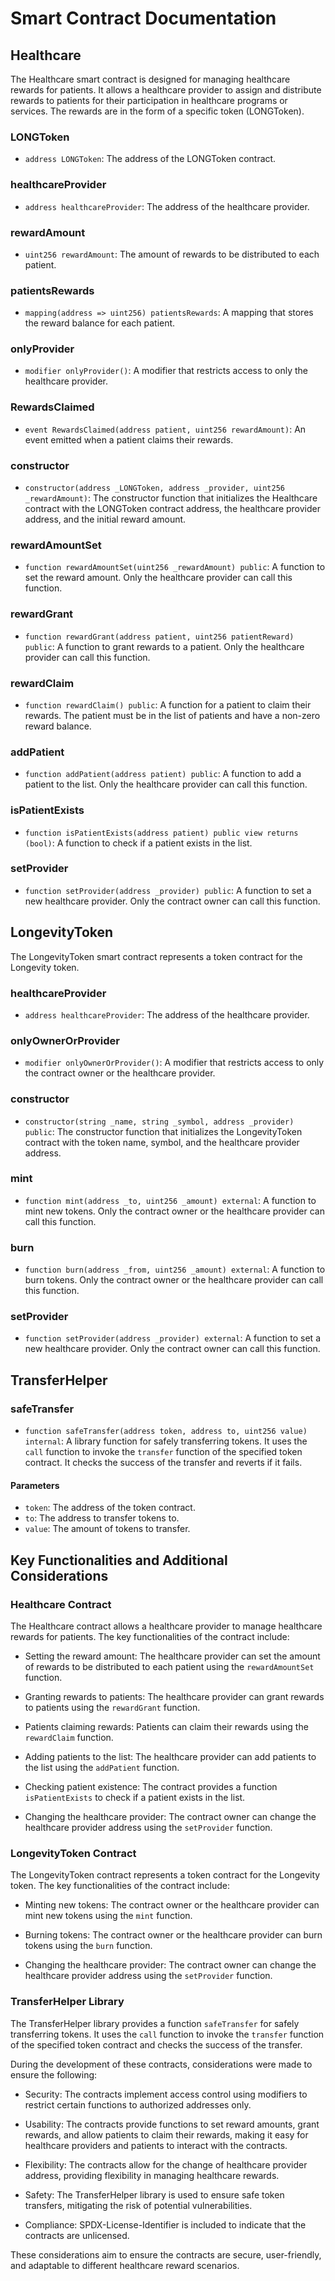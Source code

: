 # Smart Contract Documentation

## Healthcare

The Healthcare smart contract is designed for managing healthcare rewards for patients. It allows a healthcare provider to assign and distribute rewards to patients for their participation in healthcare programs or services. The rewards are in the form of a specific token (LONGToken).

### LONGToken

- `address LONGToken`: The address of the LONGToken contract.

### healthcareProvider

- `address healthcareProvider`: The address of the healthcare provider.

### rewardAmount

- `uint256 rewardAmount`: The amount of rewards to be distributed to each patient.

### patientsRewards

- `mapping(address => uint256) patientsRewards`: A mapping that stores the reward balance for each patient.

### onlyProvider

- `modifier onlyProvider()`: A modifier that restricts access to only the healthcare provider.

### RewardsClaimed

- `event RewardsClaimed(address patient, uint256 rewardAmount)`: An event emitted when a patient claims their rewards.

### constructor

- `constructor(address _LONGToken, address _provider, uint256 _rewardAmount)`: The constructor function that initializes the Healthcare contract with the LONGToken contract address, the healthcare provider address, and the initial reward amount.

### rewardAmountSet

- `function rewardAmountSet(uint256 _rewardAmount) public`: A function to set the reward amount. Only the healthcare provider can call this function.

### rewardGrant

- `function rewardGrant(address patient, uint256 patientReward) public`: A function to grant rewards to a patient. Only the healthcare provider can call this function.

### rewardClaim

- `function rewardClaim() public`: A function for a patient to claim their rewards. The patient must be in the list of patients and have a non-zero reward balance.

### addPatient

- `function addPatient(address patient) public`: A function to add a patient to the list. Only the healthcare provider can call this function.

### isPatientExists

- `function isPatientExists(address patient) public view returns (bool)`: A function to check if a patient exists in the list.

### setProvider

- `function setProvider(address _provider) public`: A function to set a new healthcare provider. Only the contract owner can call this function.

## LongevityToken

The LongevityToken smart contract represents a token contract for the Longevity token.

### healthcareProvider

- `address healthcareProvider`: The address of the healthcare provider.

### onlyOwnerOrProvider

- `modifier onlyOwnerOrProvider()`: A modifier that restricts access to only the contract owner or the healthcare provider.

### constructor

- `constructor(string _name, string _symbol, address _provider) public`: The constructor function that initializes the LongevityToken contract with the token name, symbol, and the healthcare provider address.

### mint

- `function mint(address _to, uint256 _amount) external`: A function to mint new tokens. Only the contract owner or the healthcare provider can call this function.

### burn

- `function burn(address _from, uint256 _amount) external`: A function to burn tokens. Only the contract owner or the healthcare provider can call this function.

### setProvider

- `function setProvider(address _provider) external`: A function to set a new healthcare provider. Only the contract owner can call this function.

## TransferHelper

### safeTransfer

- `function safeTransfer(address token, address to, uint256 value) internal`: A library function for safely transferring tokens. It uses the `call` function to invoke the `transfer` function of the specified token contract. It checks the success of the transfer and reverts if it fails.

#### Parameters

- `token`: The address of the token contract.
- `to`: The address to transfer tokens to.
- `value`: The amount of tokens to transfer.

## Key Functionalities and Additional Considerations

### Healthcare Contract

The Healthcare contract allows a healthcare provider to manage healthcare rewards for patients. The key functionalities of the contract include:

- Setting the reward amount: The healthcare provider can set the amount of rewards to be distributed to each patient using the `rewardAmountSet` function.

- Granting rewards to patients: The healthcare provider can grant rewards to patients using the `rewardGrant` function.

- Patients claiming rewards: Patients can claim their rewards using the `rewardClaim` function.

- Adding patients to the list: The healthcare provider can add patients to the list using the `addPatient` function.

- Checking patient existence: The contract provides a function `isPatientExists` to check if a patient exists in the list.

- Changing the healthcare provider: The contract owner can change the healthcare provider address using the `setProvider` function.

### LongevityToken Contract

The LongevityToken contract represents a token contract for the Longevity token. The key functionalities of the contract include:

- Minting new tokens: The contract owner or the healthcare provider can mint new tokens using the `mint` function.

- Burning tokens: The contract owner or the healthcare provider can burn tokens using the `burn` function.

- Changing the healthcare provider: The contract owner can change the healthcare provider address using the `setProvider` function.

### TransferHelper Library

The TransferHelper library provides a function `safeTransfer` for safely transferring tokens. It uses the `call` function to invoke the `transfer` function of the specified token contract and checks the success of the transfer.

During the development of these contracts, considerations were made to ensure the following:

- Security: The contracts implement access control using modifiers to restrict certain functions to authorized addresses only.

- Usability: The contracts provide functions to set reward amounts, grant rewards, and allow patients to claim their rewards, making it easy for healthcare providers and patients to interact with the contracts.

- Flexibility: The contracts allow for the change of healthcare provider address, providing flexibility in managing healthcare rewards.

- Safety: The TransferHelper library is used to ensure safe token transfers, mitigating the risk of potential vulnerabilities.

- Compliance: SPDX-License-Identifier is included to indicate that the contracts are unlicensed.

These considerations aim to ensure the contracts are secure, user-friendly, and adaptable to different healthcare reward scenarios.